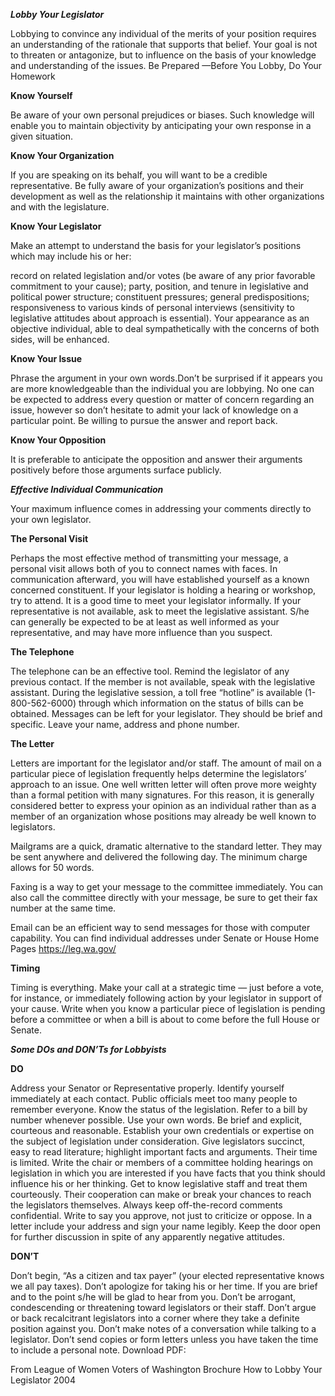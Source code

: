 ***Lobby Your Legislator***

Lobbying to convince any individual of the merits of your position requires an understanding of the rationale that supports that belief.  Your goal is not to threaten or antagonize, but to influence on the basis of your knowledge and understanding of the issues. 
Be Prepared —Before You Lobby, Do Your Homework 

**Know Yourself**

Be aware of your own personal prejudices or biases.  Such knowledge will enable you to maintain objectivity by anticipating your own response in a given situation.

**Know Your Organization**

If  you are speaking on its behalf,  you will want to  be  a credible representative.  Be fully  aware of  your organization’s positions  and their  development as  well as the relationship it maintains with other organizations and with the legislature.

**Know Your Legislator**

Make an attempt to understand the basis for your legislator’s positions which may include his or her:

record on related legislation and/or  votes (be aware of any prior favorable  commitment to  your cause);
party, position, and tenure in legislative and political power structure;
constituent pressures;
general predispositions;
responsiveness to various kinds of personal interviews (sensitivity to legislative attitudes about approach is essential).
Your appearance as an objective individual, able to deal sympathetically with the concerns of both sides, will be enhanced.

**Know Your Issue**

Phrase the argument in your own words.Don’t be surprised if it appears you are more knowledgeable than the individual you are lobbying. No one can be expected to address every question or matter of concern regarding an issue, however so don’t hesitate to admit your lack of knowledge on a particular point. Be willing to pursue the answer and report back.

**Know Your Opposition**

It is preferable to anticipate the opposition and answer their arguments positively before those arguments surface publicly.

***Effective Individual Communication***

Your maximum influence comes in addressing your comments directly to your own legislator.

**The Personal Visit**

Perhaps the most effective method of transmitting your message, a personal visit allows both of you to connect names with faces. In communication afterward, you will have established yourself as a known concerned constituent. If your legislator is holding a hearing or workshop, try to attend. It is a good time to meet your legislator informally. 
If your representative is not available, ask to meet the legislative assistant. S/he can generally be expected to be at least as well informed as your representative, and may have more influence than you suspect.

**The Telephone**

The telephone can be an effective tool. Remind the legislator of any previous contact. If the member is not available, speak with the legislative assistant. 
During the legislative session, a toll free “hotline” is available (1-800-562-6000) through which information on the status of bills can be obtained. Messages can be left for your legislator. They should be brief and specific. Leave your name, address and phone number.

**The Letter**

Letters are important for the legislator and/or staff. The amount of mail on a particular piece of legislation frequently helps determine the legislators’ approach to an issue. One well written letter will often prove more weighty than a formal petition with many signatures. For this reason, it is generally considered better to express your opinion as an individual rather than as a member of an organization whose positions may already be well known to legislators.

Mailgrams are a quick, dramatic alternative to the standard letter. They may be sent anywhere and delivered the following day. The minimum charge allows for 50 words.

Faxing is a way to get your message to the committee immediately. You can also call the committee directly with your message, be sure to get their fax number at the same time.

Email can be an efficient way to send messages for those with computer capability. You can find individual addresses under Senate or House Home Pages https://leg.wa.gov/

**Timing**

Timing is everything. Make your call at a strategic time — just before a vote, for instance, or immediately following action by your legislator in support of your cause. Write when you know a particular piece of legislation is pending before a committee or when a bill is about to come before the full House or Senate.

***Some DOs and DON’Ts for Lobbyists***

**DO**

Address your Senator or Representative properly.
Identify yourself immediately at each contact. Public officials meet too many people to remember everyone.
Know the status of the legislation. Refer to a bill by number whenever possible.
Use your own words.
Be brief and explicit, courteous and reasonable.
Establish your own credentials or expertise on the subject of legislation under consideration.
Give legislators succinct, easy to read literature; highlight important facts and arguments. Their time is limited.
Write the chair or members of a committee holding hearings on legislation in which you are interested if you have facts that you think should influence his or her thinking.
Get to know legislative staff and treat them courteously. Their cooperation can make or break your chances to reach the legislators themselves.
Always keep off-the-record comments confidential.
Write to say you approve, not just to criticize or oppose.
In a letter include your address and sign your name legibly.
Keep the door open for further discussion in spite of any apparently negative attitudes.

**DON’T**

Don’t begin, “As a citizen and tax payer” (your elected representative knows we all pay taxes).
Don’t apologize for taking his or her time. If you are brief and to the point s/he will be glad to hear from you.
Don’t be arrogant, condescending or threatening toward legislators or their staff.
Don’t argue or back recalcitrant legislators into a corner where they take a definite position against you.
Don’t make notes of a conversation while talking to a legislator.
Don’t send copies or form letters unless you have taken the time to include a personal note.
Download PDF:

From League of Women Voters of Washington Brochure How to Lobby Your Legislator 2004
